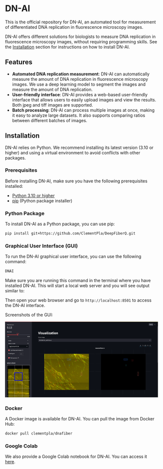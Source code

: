 # DN-AI

This is the official repository for DN-AI, an automated tool for measurement of differentiated DNA replication in fluorescence microscopy images.

DN-AI offers different solutions for biologists to measure DNA replication in fluorescence microscopy images, without requiring programming skills. See the [Installation](#installation) section for instructions on how to install DN-AI.

## Features

- **Automated DNA replication measurement**: DN-AI can automatically measure the amount of DNA replication in fluorescence microscopy images. We use a deep learning model to segment the images and measure the amount of DNA replication.
- **User-friendly interface**: DN-AI provides a web-based user-friendly interface that allows users to easily upload images and view the results. Both jpeg and tiff images are supported.
- **Batch processing**: DN-AI can process multiple images at once, making it easy to analyze large datasets. It also supports comparing ratios between different batches of images.


## Installation

DN-AI relies on Python. We recommend installing its latest version (3.10 or higher) and using a virtual environment to avoid conflicts with other packages.

### Prerequisites
Before installing DN-AI, make sure you have the following prerequisites installed:
- [Python 3.10 or higher](https://www.python.org/downloads/) 
- [pip](https://pip.pypa.io/en/stable/installation/) (Python package installer)

### Python Package
To install DN-AI as a Python package, you can use pip:

```bash
pip install git+https://github.com/ClementPla/DeepFiberQ.git
```


### Graphical User Interface (GUI)

To run the DN-AI graphical user interface, you can use the following command:

```bash
DNAI
```

Make sure you are running this command in the terminal where you have installed DN-AI. This will start a local web server and you will see output similar to:


Then open your web browser and go to `http://localhost:8501` to access the DN-AI interface.

Screenshots of the GUI:

![DN-AI GUI](imgs/screenshot.png)



### Docker
A Docker image is available for DN-AI. You can pull the image from Docker Hub:

```bash
docker pull clementpla/dnafiber
```

### Google Colab
We also provide a Google Colab notebook for DN-AI. You can access it [here](https://colab.research.google.com/github/ClementPla/DeepFiberQ/blob/main/Colab/DNA_Fiber_Q.ipynb).

